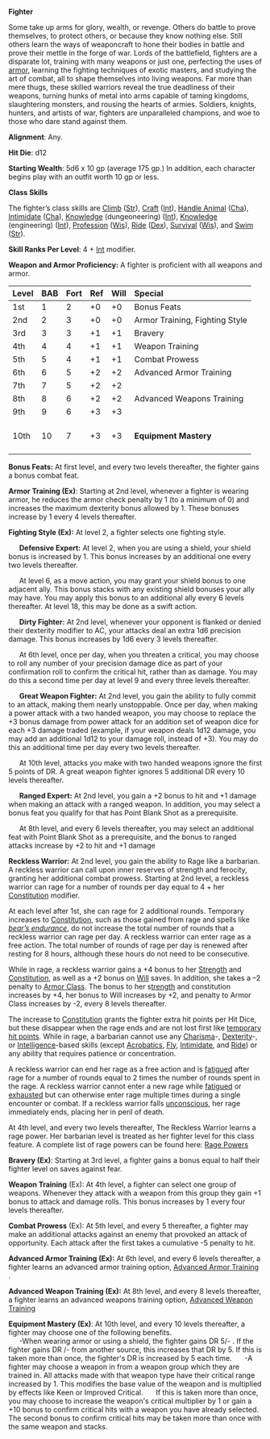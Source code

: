 ﻿**Fighter**

Some take up arms for glory, wealth, or revenge. Others do battle to prove themselves, to protect others, or because they know nothing else. Still others learn the ways of weaponcraft to hone their bodies in battle and prove their mettle in the forge of war. Lords of the battlefield, fighters are a disparate lot, training with many weapons or just one, perfecting the uses of [armor](https://www.d20pfsrd.com/basics-ability-scores/glossary#TOC-Armor-Bonus), learning the fighting techniques of exotic masters, and studying the art of combat, all to shape themselves into living weapons. Far more than mere thugs, these skilled warriors reveal the true deadliness of their weapons, turning hunks of metal into arms capable of taming kingdoms, slaughtering monsters, and rousing the hearts of armies. Soldiers, knights, hunters, and artists of war, fighters are unparalleled champions, and woe to those who dare stand against them.

**Alignment**: Any.

**Hit Die**: d12

**Starting Wealth**: 5d6 x 10 gp (average 175 gp.) In addition, each character begins play with an outfit worth 10 gp or less.

**Class Skills**

The fighter’s class skills are [Climb](https://www.d20pfsrd.com/skills/climb) ([Str](https://www.d20pfsrd.com/basics-ability-scores/ability-scores#TOC-Strength-Str-)), [Craft](https://www.d20pfsrd.com/skills/craft) ([Int](https://www.d20pfsrd.com/basics-ability-scores/ability-scores#TOC-Intelligence-Int-)), [Handle Animal](https://www.d20pfsrd.com/skills/handle-animal) ([Cha](https://www.d20pfsrd.com/basics-ability-scores/ability-scores#TOC-Charisma-Cha-)), [Intimidate](https://www.d20pfsrd.com/skills/intimidate) ([Cha](https://www.d20pfsrd.com/basics-ability-scores/ability-scores#TOC-Charisma-Cha-)), [Knowledge](https://www.d20pfsrd.com/skills/knowledge) (dungeoneering) ([Int](https://www.d20pfsrd.com/basics-ability-scores/ability-scores#TOC-Intelligence-Int-)), [Knowledge](https://www.d20pfsrd.com/skills/knowledge) (engineering) ([Int](https://www.d20pfsrd.com/basics-ability-scores/ability-scores#TOC-Intelligence-Int-)), [Profession](https://www.d20pfsrd.com/skills/profession) ([Wis](https://www.d20pfsrd.com/basics-ability-scores/ability-scores#TOC-Wisdom-Wis-)), [Ride](https://www.d20pfsrd.com/skills/ride) ([Dex](https://www.d20pfsrd.com/basics-ability-scores/ability-scores#TOC-Dexterity-Dex-)), [Survival](https://www.d20pfsrd.com/skills/survival) ([Wis](https://www.d20pfsrd.com/basics-ability-scores/ability-scores#TOC-Wisdom-Wis-)), and [Swim](https://www.d20pfsrd.com/skills/swim) ([Str](https://www.d20pfsrd.com/basics-ability-scores/ability-scores#TOC-Strength-Str-)).

**Skill Ranks Per Level**: 4 + [Int](https://www.d20pfsrd.com/basics-ability-scores/ability-scores#TOC-Intelligence-Int-) modifier.

**Weapon and Armor Proficiency:**  A fighter is proficient with all weapons and armor.


|**Level**|**BAB**|**Fort**|**Ref**|**Will**|**Special**|
| :- | :- | :- | :- | :- | :- |
|1st|1|2|+0|+0|Bonus Feats|
|2nd|2|3|+0|+0|Armor Training, Fighting Style|
|3rd|3|3|+1|+1|Bravery|
|4th|4|4|+1|+1|Weapon Training|
|5th|5|4|+1|+1|Combat Prowess|
|6th|6|5|+2|+2|Advanced Armor Training|
|7th|7|5|+2|+2||
|8th|8|6|+2|+2|Advanced Weapons Training|
|9th|9|6|+3|+3||
|10th|10|7|+3|+3|<h4>Equipment Mastery</h4>|


**Bonus Feats:**  At first level, and every two levels thereafter, the fighter gains a bonus combat feat.


**Armor Training (Ex)**: Starting at 2nd level, whenever a fighter is wearing armor, he reduces the armor check penalty by 1 (to a minimum of 0) and increases the maximum dexterity bonus allowed by 1.  These bonuses increase by 1 every 4 levels thereafter.

**Fighting Style (Ex):**  At level 2, a fighter selects one fighting style.

`	`**Defensive Expert:**  At level 2, when you are using a shield, your shield bonus is increased by 1.  This bonus 	increases by an additional one every two levels thereafter.  

`	`At level 6, as a move action, you may grant your shield bonus to one adjacent ally. This bonus stacks with any 	existing shield bonuses your ally may have.  You may apply this bonus to an additional ally every 6 levels 	thereafter.  At level 18, this may be done as a swift action.

`	`**Dirty Fighter:** At 2nd level, whenever your opponent is flanked or denied their dexterity modifier to AC, your 	attacks deal an extra 1d6 precision damage.   This bonus increases by 1d6 every 3 levels thereafter.

`	`At 6th level, once per day, when you threaten a critical, you may choose to roll any number of your precision 	damage dice as part of your confirmation roll to confirm the critical hit, rather than as damage.  You may do this a 	second time per day at level 9 and every three levels thereafter.

`	`**Great Weapon Fighter:** At 2nd level, you gain the ability to fully commit to an attack, making them nearly 	unstoppable. Once per day, when making a power attack with a two handed weapon, you may choose to replace the 	+3 bonus damage from power attack for an addition set of weapon dice for each +3 damage traded (example, if 	your weapon deals 1d12 damage, you may add an additional 1d12 to your damage roll, instead of +3).  You may do 	this an additional time per day every two levels thereafter.

`	`At 10th level, attacks you make with two handed weapons ignore the first 5 points of DR.  A great weapon fighter 	ignores 5 additional DR every 10 levels thereafter.

`	`**Ranged Expert:** At 2nd level, you gain a +2 bonus to hit and +1 damage when making an attack with a ranged 	weapon. In addition, you may select a bonus feat you qualify for that has Point Blank Shot as a prerequisite.

`	`At 8th level, and every 6 levels thereafter, you may select an additional feat with Point Blank Shot as a prerequisite, 	and the bonus to ranged attacks increase by +2 to hit and +1 damage

**Reckless Warrior:** At 2nd level, you gain the ability to Rage like a barbarian. A reckless warrior can call upon inner reserves of strength and ferocity, granting her additional combat prowess. Starting at 2nd level, a reckless warrior can rage for a number of rounds per day equal to 4 + her [Constitution](https://www.d20pfsrd.com/basics-ability-scores/ability-scores#TOC-Constitution-Con-) modifier.

At each level after 1st, she can rage for 2 additional rounds. Temporary increases to [Constitution](https://www.d20pfsrd.com/basics-ability-scores/ability-scores#TOC-Constitution-Con-), such as those gained from rage and spells like [*bear’s endurance*](https://www.d20pfsrd.com/magic/all-spells/b/bear-s-endurance), do not increase the total number of rounds that a reckless warrior can rage per day. A reckless warrior can enter rage as a free action. The total number of rounds of rage per day is renewed after resting for 8 hours, although these hours do not need to be consecutive.

While in rage, a reckless warrior gains a +4 bonus to her [Strength](https://www.d20pfsrd.com/basics-ability-scores/ability-scores#TOC-Strength-Str-) and [Constitution](https://www.d20pfsrd.com/basics-ability-scores/ability-scores#TOC-Constitution-Con-), as well as a +2 bonus on [Will](https://www.d20pfsrd.com/gamemastering/combat#TOC-Will) saves. In addition, she takes a –2 penalty to [Armor Class](https://www.d20pfsrd.com/gamemastering/combat#TOC-Armor-Class). The bonus to her s[trength](https://www.d20pfsrd.com/basics-ability-scores/ability-scores#TOC-Strength-Str-) and constitution increases by +4, her bonus to Will increases by +2, and penalty to Armor Class increases by -2, every 8 levels thereafter.

The increase to [Constitution](https://www.d20pfsrd.com/basics-ability-scores/ability-scores#TOC-Constitution-Con-) grants the fighter extra hit points per Hit Dice, but these disappear when the rage ends and are not lost first like [temporary hit points](https://www.d20pfsrd.com/gamemastering/combat#TOC-Temporary-Hit-Points). While in rage, a barbarian cannot use any [Charisma](https://www.d20pfsrd.com/basics-ability-scores/glossary#TOC-Charisma-Cha-)-, [Dexterity](https://www.d20pfsrd.com/basics-ability-scores/glossary#TOC-Dexterity-Dex-)-, or [Intelligence](https://www.d20pfsrd.com/basics-ability-scores/glossary#TOC-Intelligence-Int-)-based skills (except [Acrobatics](https://www.d20pfsrd.com/skills/acrobatics), [Fly](https://www.d20pfsrd.com/skills/fly), [Intimidate](https://www.d20pfsrd.com/skills/intimidate), and [Ride](https://www.d20pfsrd.com/skills/ride)) or any ability that requires patience or concentration.

A reckless warrior can end her rage as a free action and is [fatigued](https://www.d20pfsrd.com/gamemastering/conditions#TOC-Fatigued) after rage for a number of rounds equal to 2 times the number of rounds spent in the rage. A reckless warrior cannot enter a new rage while [fatigued](https://www.d20pfsrd.com/gamemastering/conditions#TOC-Fatigued) or [exhausted](https://www.d20pfsrd.com/gamemastering/conditions#TOC-Exhausted) but can otherwise enter rage multiple times during a single encounter or combat. If a reckless warrior falls [unconscious](https://www.d20pfsrd.com/gamemastering/conditions#TOC-Unconscious), her rage immediately ends, placing her in peril of death.

At 4th level, and every two levels thereafter, The Reckless Warrior learns a rage power.  Her barbarian level is treated as her fighter level for this class feature.  A complete list of rage powers can be found here: [Rage Powers](https://www.d20pfsrd.com/classes/core-classes/barbarian/rage-powers)




**Bravery (Ex)**: Starting at 3rd level, a fighter gains a bonus equal to half their fighter level on saves against fear.

**Weapon Training** (Ex): At 4th level, a fighter can select one group of weapons.  Whenever they attack with a weapon from this group they gain +1 bonus to attack and damage rolls.  This bonus increases by 1 every four levels thereafter.

**Combat Prowess** (Ex): At 5th level, and every 5 thereafter, a fighter may make an additional attacks against an enemy that provoked an attack of opportunity.  Each attack after the first takes a cumulative -5 penalty to hit.

**Advanced Armor Training (Ex):** At 6th level, and every 6 levels thereafter, a fighter learns an advanced armor training option, [Advanced Armor Training](https://www.d20pfsrd.com/classes/Core-classes/Fighter/#Advanced-Armor-Training) .

**Advanced Weapon Training (Ex):** At 8th level, and every 8 levels thereafter, a fighter learns an advanced weapons training option, [Advanced Weapon Training](https://www.d20pfsrd.com/classes/Core-classes/Fighter/#Advanced-Weapon-Training)

**Equipment Mastery (Ex)**: At 10th level, and every 10 levels thereafter, a fighter may choose one of the following benefits.  
`	`-When wearing armor or using a shield, the fighter gains DR 5/- .  If the fighter gains DR /- from another source, 	this increases that DR by 5.   If this is taken more than once, the fighter's DR is increased by 5 each time.
`	`-A fighter may choose a weapon in from a weapon group which they are trained in.  All attacks made with 	that weapon type have their critical range increased by 1.   This modifies the base value of the weapon and 	is multiplied by effects like Keen or Improved Critical.
`	`If this is taken more than once, you may choose to increase the weapon's critical multiplier by 1 or gain a +10 	bonus to confirm critical hits with a weapon you have already selected.  The second bonus to confirm critical hits 	may be taken more than once with the same weapon and stacks.
